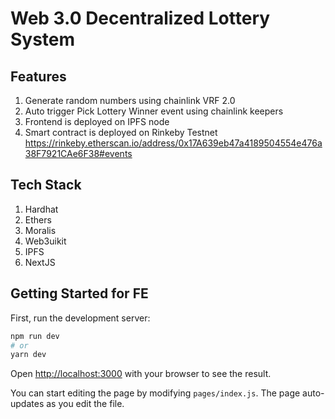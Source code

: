 # Web 3.0 Decentralized Lottery System

## Features

1. Generate random numbers using chainlink VRF 2.0
2. Auto trigger Pick Lottery Winner event using chainlink keepers
3. Frontend is deployed on IPFS node
4. Smart contract is deployed on Rinkeby Testnet
   https://rinkeby.etherscan.io/address/0x17A639eb47a4189504554e476a38F7921CAe6F38#events

## Tech Stack

1. Hardhat
2. Ethers
3. Moralis
4. Web3uikit
5. IPFS
6. NextJS

## Getting Started for FE

First, run the development server:

```bash
npm run dev
# or
yarn dev
```

Open [http://localhost:3000](http://localhost:3000) with your browser to see the result.

You can start editing the page by modifying `pages/index.js`. The page auto-updates as you edit the file.
